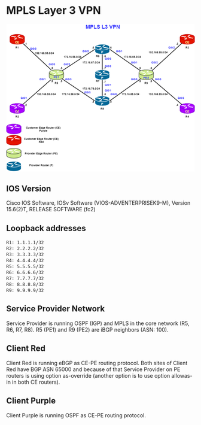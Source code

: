 # MPLS Layer 3 VPN

![MPLS topology](https://github.com/mlechonczak/labs/blob/master/mpls-l3-vpn/mpls.png)

## IOS Version 
Cisco IOS Software, IOSv Software (VIOS-ADVENTERPRISEK9-M), Version 15.6(2)T, RELEASE SOFTWARE (fc2)
## Loopback addresses
```
R1: 1.1.1.1/32
R2: 2.2.2.2/32
R3: 3.3.3.3/32
R4: 4.4.4.4/32
R5: 5.5.5.5/32
R6: 6.6.6.6/32
R7: 7.7.7.7/32
R8: 8.8.8.8/32
R9: 9.9.9.9/32
```

## Service Provider Network 
Service Provider is running OSPF (IGP) and MPLS in the core network (R5, R6, R7, R8).
R5 (PE1) and R9 (PE2) are iBGP neighbors (ASN: 100). 

## Client Red 
Client Red is running eBGP as CE-PE routing protocol. Both sites of Client Red have BGP ASN 65000 and because of that Service Provider on PE routers is using option as-override (another option is to use option allowas-in in both CE routers). 

## Client Purple 
Client Purple is running OSPF as CE-PE routing protocol. 
